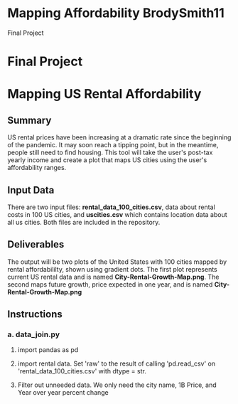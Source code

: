 # Mapping Affordability BrodySmith11
 Final Project

# Final Project
# Mapping US Rental Affordability

## Summary

US rental prices have been increasing at a dramatic rate since the beginning of the pandemic. It may soon reach a tipping point, but in the meantime, people still need to find housing. This tool will take the user's post-tax yearly income and create a plot that maps US cities using the user's affordability ranges.

## Input Data

There are two input files: **rental_data_100_cities.csv**, data about rental costs in 100 US cities, and **uscities.csv** which contains location data about all us cities. Both files are included in the repository.

## Deliverables

The output will be two plots of the United States with 100 cities mapped by rental affordabililty, shown using gradient dots. The first plot represents current US rental data and is named **City-Rental-Growth-Map.png**. The second maps future growth, price expected in one year, and is named **City-Rental-Growth-Map.png**

## Instructions

### a. data_join.py

1. import pandas as pd

1. import rental data. Set 'raw' to the result of calling 'pd.read_csv' on 'rental_data_100_cities.csv' with dtype = str.

1. Filter out unneeded data. We only need the city name, 1B Price, and Year over year percent change

